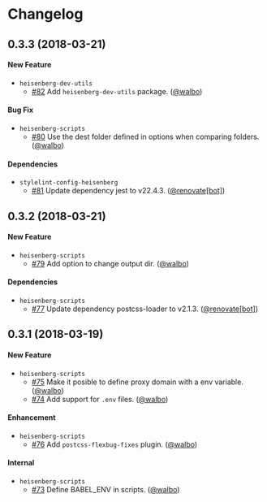 # Changelog

## 0.3.3 (2018-03-21)

#### New Feature
*   `heisenberg-dev-utils`
    *   [#82](https://github.com/DekodeInteraktiv/heisenberg/pull/82) Add `heisenberg-dev-utils` package. ([@walbo](https://github.com/walbo))

#### Bug Fix
*   `heisenberg-scripts`
    *   [#80](https://github.com/DekodeInteraktiv/heisenberg/pull/80) Use the dest folder defined in options when comparing folders. ([@walbo](https://github.com/walbo))

#### Dependencies
*   `stylelint-config-heisenberg`
    *   [#81](https://github.com/DekodeInteraktiv/heisenberg/pull/81) Update dependency jest to v22.4.3. ([@renovate[bot]](https://github.com/apps/renovate))

## 0.3.2 (2018-03-21)

#### New Feature
*   `heisenberg-scripts`
    *   [#79](https://github.com/DekodeInteraktiv/heisenberg/pull/79)  Add option to change output dir. ([@walbo](https://github.com/walbo))

#### Dependencies
*   `heisenberg-scripts`
    *   [#77](https://github.com/DekodeInteraktiv/heisenberg/pull/77) Update dependency postcss-loader to v2.1.3. ([@renovate[bot]](https://github.com/apps/renovate))

## 0.3.1 (2018-03-19)

#### New Feature
*   `heisenberg-scripts`
    *   [#75](https://github.com/DekodeInteraktiv/heisenberg/pull/75) Make it posible to define proxy domain with a env variable. ([@walbo](https://github.com/walbo))
    *   [#74](https://github.com/DekodeInteraktiv/heisenberg/pull/74) Add support for `.env` files. ([@walbo](https://github.com/walbo))

#### Enhancement
*   `heisenberg-scripts`
    *   [#76](https://github.com/DekodeInteraktiv/heisenberg/pull/76) Add `postcss-flexbug-fixes` plugin. ([@walbo](https://github.com/walbo))

#### Internal
*   `heisenberg-scripts`
    *   [#73](https://github.com/DekodeInteraktiv/heisenberg/pull/73) Define BABEL_ENV in scripts. ([@walbo](https://github.com/walbo))
